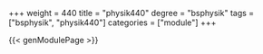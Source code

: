 +++
weight = 440
title = "physik440"
degree = "bsphysik"
tags = ["bsphysik", "physik440"]
categories = ["module"]
+++

{{< genModulePage >}}
